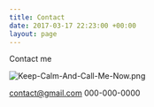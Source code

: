 ```yaml
---
title: Contact
date: 2017-03-17 22:23:00 +00:00
layout: page
---
```


Contact me 

![Keep-Calm-And-Call-Me-Now.png](/uploads/Keep-Calm-And-Call-Me-Now.png)

contact@gmail.com
000-000-0000